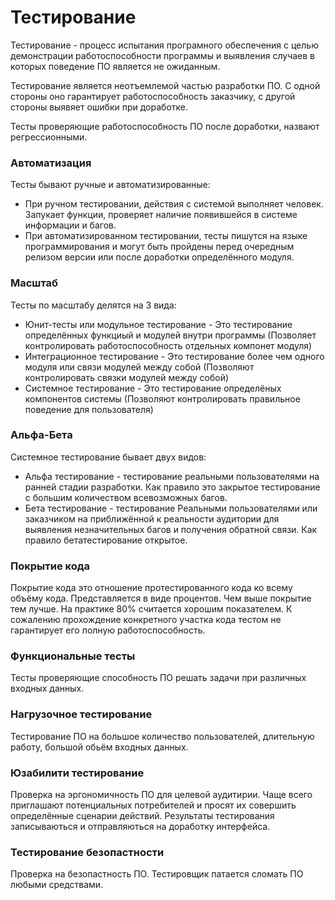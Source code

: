 #  Тестирование

Тестирование - процесс испытания програмного обеспечения с целью демонстрации работоспособности программы и выявления случаев в которых поведение ПО является не ожиданным.

Тестирование является неотъемлемой частью разработки ПО. С одной стороны оно гарантирует работоспособность заказчику, с другой стороны выявяет ошибки при доработке.

Тесты проверяющие работоспособность ПО после доработки, назвают регрессионными.

### Автоматизация

Тесты бывают ручные и автоматизированные:

  - При ручном тестировании, действия с системой выполняет человек. Запукает функции, проверяет наличие появившейся в системе информации и багов.
  - При автоматизированном тестировании, тесты пишутся на языке программирования и могут быть пройдены перед очередным релизом версии или после доработки определённого модуля.

### Масштаб

Тесты по масштабу делятся на 3 вида:

  - Юнит-тесты или модульное тестирование - Это тестирование определённых функциый и модулей внутри программы (Позволяет контролировать работоспособность отдельных компонет модуля)
  - Интеграционное тестирование - Это тестирование более чем одного модуля или связи модулей между собой (Позволяют контролировать связки модулей между собой)
  - Системное тестирование - Это тестирование определёных компонентов системы (Позволяют контролировать правильное поведение для пользователя)

### Альфа-Бета

Системное тестирование бывает двух видов:

  - Альфа тестирование - тестирование реальными пользователями на ранней стадии разработки. Как правило это закрытое тестирование с большим количеством всевозможных багов.
  - Бета тестирование - тестирование Реальными пользователями или заказчиком на приближённой к реальности аудитории для выявления незначительных багов и получения обратной связи. Как правило бетатестирование открытое.

### Покрытие кода

Покрытие кода это отношение протестированного кода ко всему объёму кода. Представляется в виде процентов. Чем выше покрытие тем лучше. На практике 80% считается хорошим показателем. К сожалению прохождение конкретного участка кода тестом не гарантирует его полную работоспособность.

### Функциональные тесты

Тесты проверяющие способность ПО решать задачи при различных входных данных.

### Нагрузочное тестирование

Тестирование ПО на большое количество пользователей, длительную работу, большой обьём входных данных.

### Юзабилити тестирование

Проверка на эргономичность ПО для целевой аудитирии. Чаще всего приглашают потенциальных потребителей и просят их совершить определённые сценарии действий. Результаты тестирования записываються и отправляються на доработку интерфейса.

### Тестирование безопастности

Проверка на безопастность ПО. Тестировщик патается сломать ПО любыми средствами.